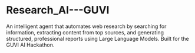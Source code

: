 # Research_AI---GUVI
An intelligent agent that automates web research by searching for information, extracting content from top sources, and generating structured, professional reports using Large Language Models. Built for the GUVI AI Hackathon.
